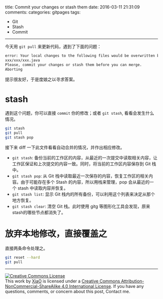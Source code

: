 title:  Commit your changes or stash them
date: 2016-03-11 21:31:09
comments:
categories: gitpages
tags:
  - Git
  - Stash
  - Commit
---
今天用 `git pull` 来更新代码，遇到了下面的问题：

```bash
error: Your local changes to the following files would be overwritten by merge:   
xxx/xxx/xxx.java  
Please, commit your changes or stash them before you can merge.  
Aborting  
```

提示很友好，于是度娘之以寻求答案。

# stash

遇到这个问题，你可以直接 `commit` 你的修改；或者 `git stash`, 看看会发生什么情况。

```bash
git stash  
git pull  
git stash pop  
```
<!--more-->
接下来 diff 一下此文件看看自动合并的情况，并作出相应修改。

* `git stash`: 备份当前的工作区的内容，从最近的一次提交中读取相关内容，让工作区保证和上次提交的内容一致。同时，将当前的工作区内容保存到 Git 栈中。
*  `git stash pop`: 从 Git 栈中读取最近一次保存的内容，恢复工作区的相关内容。由于可能存在多个 Stash 的内容，所以用栈来管理，pop 会从最近的一个 stash 中读取内容并恢复。  
*  `git stash list`: 显示 Git 栈内的所有备份，可以利用这个列表来决定从那个地方恢复。  
*  `git stash clear`: 清空 Git 栈。此时使用 gitg 等图形化工具会发现，原来stash的哪些节点都消失了。

# 放弃本地修改，直接覆盖之

直接两条命令处理之。

```bash
git reset --hard
git pull
```
---
<a rel="license" href="http://creativecommons.org/licenses/by-nc-sa/4.0/"><img alt="Creative Commons License" style="border-width:0; border-radius: 0px !important; display: block; margin-left: auto; margin-right: auto" src="/img/by-nc-sa.svg" /></a>This work by <a xmlns:cc="http://creativecommons.org/ns#" href="mailto:navyshaw@yaoo.com" property="cc:attributionName" rel="cc:attributionURL">XiaO</a> is licensed under a <a rel="license" href="http://creativecommons.org/licenses/by-nc-sa/4.0/">Creative Commons Attribution-NonCommercial-ShareAlike 4.0 International License</a>. If you have any questions, comments, or concern about this post, Contact me.

